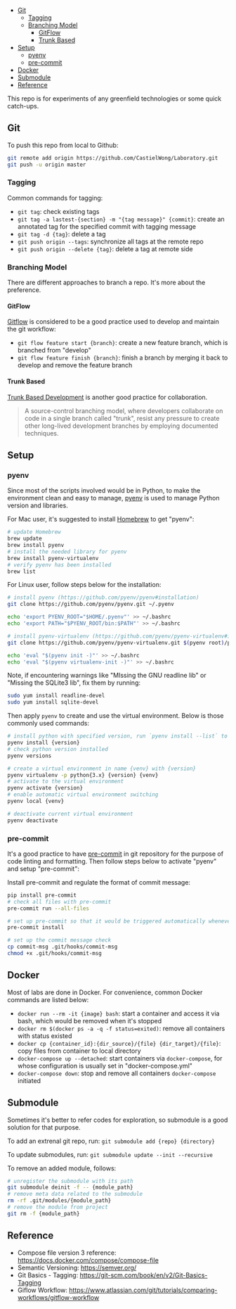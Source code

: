
- [Git](#git)
  - [Tagging](#tagging)
  - [Branching Model](#branching-model)
    - [GitFlow](#gitflow)
    - [Trunk Based](#trunk-based)
- [Setup](#setup)
  - [pyenv](#pyenv)
  - [pre-commit](#pre-commit)
- [Docker](#docker)
- [Submodule](#submodule)
- [Reference](#reference)


This repo is for experiments of any greenfield technologies or some quick catch-ups.

## Git
To push this repo from local to Github:
```sh
git remote add origin https://github.com/CastielWong/Laboratory.git
git push -u origin master
```

### Tagging
Common commands for tagging:
- `git tag`: check existing tags
- `git tag -a lastest-{section} -m "{tag message}" {commit}`: create an annotated tag for the specified commit with tagging message
- `git tag -d {tag}`: delete a tag
- `git push origin --tags`: synchronize all tags at the remote repo
- `git push origin --delete {tag}`: delete a tag at remote side

### Branching Model
There are different approaches to branch a repo. It's more about the preference.

#### GitFlow
[Gitflow](https://www.atlassian.com/git/tutorials/comparing-workflows/gitflow-workflow) is considered to be a good practice used to develop and maintain the git workflow:
- `git flow feature start {branch}`: create a new feature branch, which is branched from "develop"
- `git flow feature finish {branch}`: finish a branch by merging it back to develop and remove the feature branch

#### Trunk Based
[Trunk Based Development](https://trunkbaseddevelopment.com/) is another good practice for collaboration.
> A source-control branching model, where developers collaborate on code in a single branch called "trunk", resist any pressure to create other long-lived development branches by employing documented techniques.


## Setup

### pyenv
Since most of the scripts involved would be in Python, to make the environment clean and easy to manage, [pyenv](https://github.com/pyenv/pyenv) is used to manage Python version and libraries.

For Mac user, it's suggested to install [Homebrew](https://brew.sh/) to get "pyenv":
```sh
# update Homebrew
brew update
brew install pyenv
# install the needed library for pyenv
brew install pyenv-virtualenv
# verify pyenv has been installed
brew list
```

For Linux user, follow steps below for the installation:
```sh
# install pyenv (https://github.com/pyenv/pyenv#installation)
git clone https://github.com/pyenv/pyenv.git ~/.pyenv

echo 'export PYENV_ROOT="$HOME/.pyenv"' >> ~/.bashrc
echo 'export PATH="$PYENV_ROOT/bin:$PATH"' >> ~/.bashrc

# install pyenv-virtualenv (https://github.com/pyenv/pyenv-virtualenv#installing-as-a-pyenv-plugin)
git clone https://github.com/pyenv/pyenv-virtualenv.git $(pyenv root)/plugins/pyenv-virtualenv

echo 'eval "$(pyenv init -)"' >> ~/.bashrc
echo 'eval "$(pyenv virtualenv-init -)"' >> ~/.bashrc
```

Note, if encountering warnings like "MIssing the GNU readline lib" or "Missing the SQLite3 lib", fix them by running:
```sh
sudo yum install readline-devel
sudo yum install sqlite-devel
```

Then apply `pyenv` to create and use the virtual environment. Below is those commonly used commands:
```sh
# install python with specified version, run `pyenv install --list` to check what version is available
pyenv install {version}
# check python version installed
pyenv versions

# create a virtual environment in name {venv} with {version}
pyenv virtualenv -p python{3.x} {version} {venv}
# activate to the virtual environment
pyenv activate {version}
# enable automatic virtual environment switching
pyenv local {venv}

# deactivate current virtual environment
pyenv deactivate
```

### pre-commit
It's a good practice to have [pre-commit](https://pre-commit.com/) in git repository for the purpose of code linting and formatting.
Then follow steps below to activate "pyenv" and setup "pre-commit":

Install pre-commit and regulate the format of commit message:
```sh
pip install pre-commit
# check all files with pre-commit
pre-commit run --all-files

# set up pre-commit so that it would be triggered automatically whenever make an commit
pre-commit install

# set up the commit message check
cp commit-msg .git/hooks/commit-msg
chmod +x .git/hooks/commit-msg
```


## Docker
Most of labs are done in Docker. For convenience, common Docker commands are listed below:
- `docker run --rm -it {image} bash`: start a container and access it via bash, which would be removed when it's stopped
- `docker rm $(docker ps -a -q -f status=exited)`: remove all containers with status existed
- `docker cp {container_id}:{dir_source}/{file} {dir_target}/{file}`: copy files from container to local directory
- `docker-compose up --detached`: start containers via `docker-compose`, for whose configuration is usually set in "docker-compose.yml"
- `docker-compose down`: stop and remove all containers `docker-compose` initiated


## Submodule
Sometimes it's better to refer codes for exploration, so submodule is a good solution for that purpose.

To add an extrenal git repo, run:
`git submodule add {repo} {directory}`

To update submodules, run:
`git submodule update --init --recursive`

To remove an added module, follows:
```sh
# unregister the submodule with its path
git submodule deinit -f -- {module_path}
# remove meta data related to the submodule
rm -rf .git/modules/{module_path}
# remove the module from project
git rm -f {module_path}
```


## Reference
- Compose file version 3 reference: https://docs.docker.com/compose/compose-file
- Semantic Versioning: https://semver.org/
- Git Basics - Tagging: https://git-scm.com/book/en/v2/Git-Basics-Tagging
- Giflow Workflow: https://www.atlassian.com/git/tutorials/comparing-workflows/gitflow-workflow

